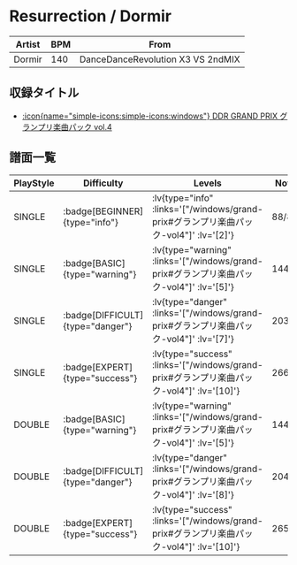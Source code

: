 # Resurrection / Dormir

|Artist|BPM|From|
|------|---|----|
|Dormir|140|DanceDanceRevolution X3 VS 2ndMIX|

## 収録タイトル

- [:icon{name="simple-icons:simple-icons:windows"} DDR GRAND PRIX グランプリ楽曲パック vol.4](/windows/grand-prix#グランプリ楽曲パック-vol4)

## 譜面一覧

|PlayStyle|Difficulty|Levels|Notes|Movie|
|---------|----------|------|-----|-----|
|SINGLE| :badge[BEGINNER]{type="info"} | :lv{type="info" :links='["/windows/grand-prix#グランプリ楽曲パック-vol4"]' :lv='[2]'} |88/8||
|SINGLE| :badge[BASIC]{type="warning"} | :lv{type="warning" :links='["/windows/grand-prix#グランプリ楽曲パック-vol4"]' :lv='[5]'} |144/26||
|SINGLE| :badge[DIFFICULT]{type="danger"} | :lv{type="danger" :links='["/windows/grand-prix#グランプリ楽曲パック-vol4"]' :lv='[7]'} |203/34||
|SINGLE| :badge[EXPERT]{type="success"} | :lv{type="success" :links='["/windows/grand-prix#グランプリ楽曲パック-vol4"]' :lv='[10]'} |266/23||
|DOUBLE| :badge[BASIC]{type="warning"} | :lv{type="warning" :links='["/windows/grand-prix#グランプリ楽曲パック-vol4"]' :lv='[5]'} |144/26||
|DOUBLE| :badge[DIFFICULT]{type="danger"} | :lv{type="danger" :links='["/windows/grand-prix#グランプリ楽曲パック-vol4"]' :lv='[8]'} |204/26||
|DOUBLE| :badge[EXPERT]{type="success"} | :lv{type="success" :links='["/windows/grand-prix#グランプリ楽曲パック-vol4"]' :lv='[10]'} |265/23||
